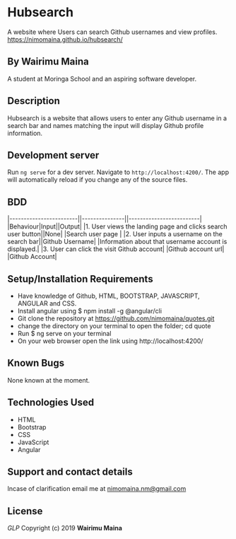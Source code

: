 # Hubsearch
A website where Users can search Github usernames and view profiles.
 https://nimomaina.github.io/hubsearch/

## By Wairimu Maina
A student at Moringa School and an aspiring software developer.

## Description
Hubsearch is a website that allows users to enter any Github username in a search bar and names matching the input will display Github profile information.

## Development server

Run `ng serve` for a dev server. Navigate to `http://localhost:4200/`. The app will automatically reload if you change any of the source files.

## BDD
|------------------------||---------------||-------------------------|
|Behaviour|Input||Output|
|1. User views the landing page and clicks search user button||None| |Search user page |
|2. User inputs a username on the search bar||Github Username| |Information about that username account is displayed.|
|3. User can click the visit Github account| |Github account url| |Github Account|

## Setup/Installation Requirements
* Have knowledge of Github, HTML, BOOTSTRAP, JAVASCRIPT, ANGULAR and CSS.
* Install angular using  $ npm install -g @angular/cli
* Git clone the repository at https://github.com/nimomaina/quotes.git
* change the directory on your terminal to open the folder; cd quote
* Run $ ng serve on your terminal
* On your web browser open the link using http://localhost:4200/

## Known Bugs
None known at the moment.

## Technologies Used
* HTML
* Bootstrap
* CSS
* JavaScript
* Angular

## Support and contact details
Incase of clarification email me at nimomaina.nm@gmail.com

## License
*GLP*
Copyright (c) 2019 **Wairimu Maina**
